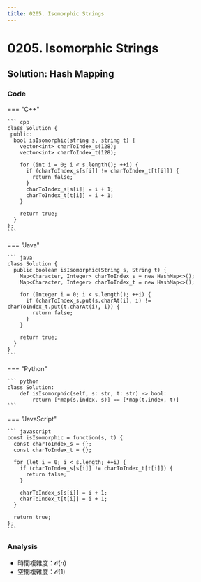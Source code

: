 ```yaml
---
title: 0205. Isomorphic Strings
---
```


# 0205. Isomorphic Strings

## Solution: Hash Mapping

### Code

=== "C++"

    ``` cpp
    class Solution {
     public:
      bool isIsomorphic(string s, string t) {
        vector<int> charToIndex_s(128);
        vector<int> charToIndex_t(128);

        for (int i = 0; i < s.length(); ++i) {
          if (charToIndex_s[s[i]] != charToIndex_t[t[i]]) {
            return false;
          }
          charToIndex_s[s[i]] = i + 1;
          charToIndex_t[t[i]] = i + 1;
        }

        return true;
      }
    };
    ```

=== "Java"

    ``` java
    class Solution {
      public boolean isIsomorphic(String s, String t) {
        Map<Character, Integer> charToIndex_s = new HashMap<>();
        Map<Character, Integer> charToIndex_t = new HashMap<>();

        for (Integer i = 0; i < s.length(); ++i) {
          if (charToIndex_s.put(s.charAt(i), i) != charToIndex_t.put(t.charAt(i), i)) {
            return false;
          }
        }

        return true;
      }
    }
    ```

=== "Python"

    ``` python
    class Solution:
        def isIsomorphic(self, s: str, t: str) -> bool:
            return [*map(s.index, s)] == [*map(t.index, t)]
    ```

=== "JavaScript"

    ``` javascript
    const isIsomorphic = function(s, t) {
      const charToIndex_s = {};
      const charToIndex_t = {};

      for (let i = 0; i < s.length; ++i) {
        if (charToIndex_s[s[i]] != charToIndex_t[t[i]]) {
          return false;
        }

        charToIndex_s[s[i]] = i + 1;
        charToIndex_t[t[i]] = i + 1;
      }

      return true;
    };
    ```

### Analysis

- 時間複雜度：$\mathcal{O}(n)$
- 空間複雜度：$\mathcal{O}(1)$